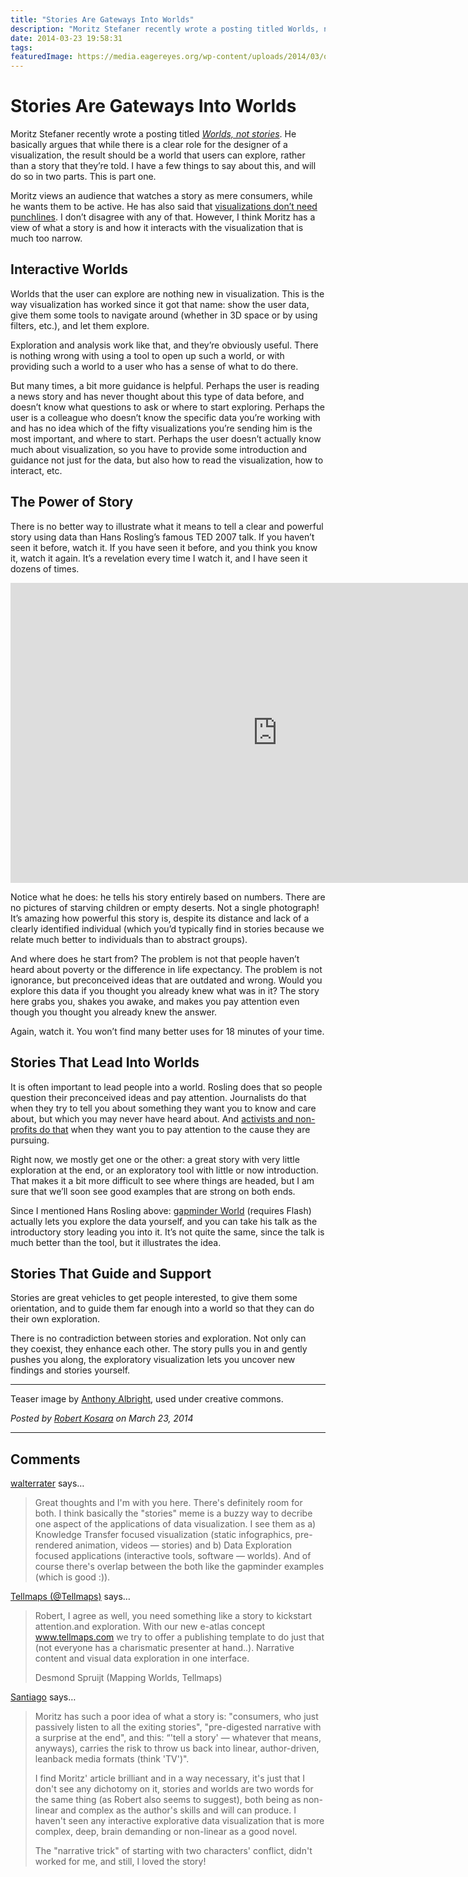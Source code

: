 ```yaml
---
title: "Stories Are Gateways Into Worlds"
description: "Moritz Stefaner recently wrote a posting titled Worlds, not stories. He basically argues that while there is a clear role for the designer of a visualization, the result should be a world that users can explore, rather than a story that they’re told. I have a few things to say about this, and will do so in two parts. This is part one."
date: 2014-03-23 19:58:31
tags: 
featuredImage: https://media.eagereyes.org/wp-content/uploads/2014/03/opendoor.jpg
---
```


# Stories Are Gateways Into Worlds

Moritz Stefaner recently wrote a posting titled <a href="http://well-formed-data.net/archives/1027/worlds-not-stories"><em>Worlds, not stories</em></a>. He basically argues that while there is a clear role for the designer of a visualization, the result should be a world that users can explore, rather than a story that they’re told. I have a few things to say about this, and will do so in two parts. This is part one.

Moritz views an audience that watches a story as mere consumers, while he wants them to be active. He has also said that <a href="http://well-formed-data.net/archives/868/look-ma-no-story">visualizations don’t need punchlines</a>. I don’t disagree with any of that. However, I think Moritz has a view of what a story is and how it interacts with the visualization that is much too narrow.

## Interactive Worlds

Worlds that the user can explore are nothing new in visualization. This is the way visualization has worked since it got that name: show the user data, give them some tools to navigate around (whether in 3D space or by using filters, etc.), and let them explore.

Exploration and analysis work like that, and they’re obviously useful. There is nothing wrong with using a tool to open up such a world, or with providing such a world to a user who has a sense of what to do there.

But many times, a bit more guidance is helpful. Perhaps the user is reading a news story and has never thought about this type of data before, and doesn’t know what questions to ask or where to start exploring. Perhaps the user is a colleague who doesn’t know the specific data you’re working with and has no idea which of the fifty visualizations you’re sending him is the most important, and where to start. Perhaps the user doesn’t actually know much about visualization, so you have to provide some introduction and guidance not just for the data, but also how to read the visualization, how to interact, etc.

## The Power of Story

There is no better way to illustrate what it means to tell a clear and powerful story using data than Hans Rosling’s famous TED 2007 talk. If you haven’t seen it before, watch it. If you have seen it before, and you think you know it, watch it again. It’s a revelation every time I watch it, and I have seen it dozens of times.

<iframe src="http://embed.ted.com/talks/hans_rosling_shows_the_best_stats_you_ve_ever_seen.html" width="854" height="480" frameborder="0" scrolling="no" allowfullscreen="allowfullscreen"></iframe>

Notice what he does: he tells his story entirely based on numbers. There are no pictures of starving children or empty deserts. Not a single photograph! It’s amazing how powerful this story is, despite its distance and lack of a clearly identified individual (which you’d typically find in stories because we relate much better to individuals than to abstract groups).

And where does he start from? The problem is not that people haven’t heard about poverty or the difference in life expectancy. The problem is not ignorance, but preconceived ideas that are outdated and wrong. Would you explore this data if you thought you already knew what was in it? The story here grabs you, shakes you awake, and makes you pay attention even though you thought you already knew the answer.

Again, watch it. You won’t find many better uses for 18 minutes of your time.

## Stories That Lead Into Worlds

It is often important to lead people into a world. Rosling does that so people question their preconceived ideas and pay attention. Journalists do that when they try to tell you about something they want you to know and care about, but which you may never have heard about. And <a href="http://eagereyes.org/blog/2013/revolution-visualized">activists and non-profits do that</a> when they want you to pay attention to the cause they are pursuing.

Right now, we mostly get one or the other: a great story with very little exploration at the end, or an exploratory tool with little or now introduction. That makes it a bit more difficult to see where things are headed, but I am sure that we’ll soon see good examples that are strong on both ends.

Since I mentioned Hans Rosling above: <a href="http://www.gapminder.org/world">gapminder World</a> (requires Flash) actually lets you explore the data yourself, and you can take his talk as the introductory story leading you into it. It’s not quite the same, since the talk is much better than the tool, but it illustrates the idea.

## Stories That Guide and Support

Stories are great vehicles to get people interested, to give them some orientation, and to guide them far enough into a world so that they can do their own exploration.

There is no contradiction between stories and exploration. Not only can they coexist, they enhance each other. The story pulls you in and gently pushes you along, the exploratory visualization lets you uncover new findings and stories yourself.

<hr />

Teaser image by <a href="http://www.flickr.com/photos/anthonyalbright/">Anthony Albright</a>, used under creative commons.


_Posted by <a href="/about">Robert Kosara</a> on March 23, 2014_


<aside class="comments">

---
## Comments

<a href="http://www.rafelsberger.at" rel="nofollow noopener" target="_blank">walterrater</a> says…
>	Great thoughts and I'm with you here. There's definitely room for both. I think basically the "stories" meme is a buzzy way to decribe one aspect of the applications of data visualization. I see them as a) Knowledge Transfer focused visualization (static infographics, pre-rendered animation, videos — stories) and b) Data Exploration focused applications (interactive tools, software — worlds). And of course there's overlap between the both like the gapminder examples (which is good :)).

<a href="http://twitter.com/Tellmaps" rel="nofollow noopener" target="_blank">Tellmaps (@Tellmaps)</a> says…
>	Robert, I agree as well, you need something like a story to kickstart attention.and exploration. With our new e-atlas concept www.tellmaps.com we try to offer a publishing template to do just that (not everyone has a charismatic presenter at hand..). Narrative content and visual data exploration in one interface. 
>	
>	Desmond Spruijt
>	(Mapping Worlds, Tellmaps)

<a href="http://moebio.com" rel="nofollow noopener" target="_blank">Santiago</a> says…
>	Moritz has such a poor idea of what a story is: "consumers, who just passively listen to all the exiting stories", "pre-digested narrative with a surprise at the end", and this: “'tell a story' — whatever that means, anyways), carries the risk to throw us back into linear, author-driven, leanback media formats (think 'TV')". 
>	
>	I find Moritz' article brilliant and in a way necessary, it's just that I don't see any dichotomy on it, stories and worlds are two words for the same thing (as Robert also seems to suggest), both being as non-linear and complex as the author's skills and will can produce. I haven't seen any interactive explorative data visualization that is more complex, deep, brain demanding or non-linear as a good novel.
>	
>	The "narrative trick" of starting with two characters' conflict, didn't worked for me, and still, I loved the story!

</aside>

